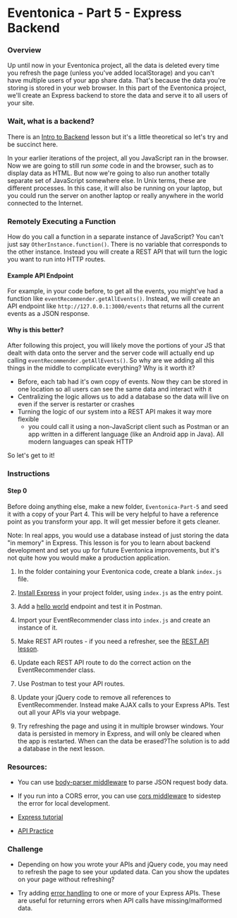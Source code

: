 # Eventonica - Part 5 - Express Backend

### Overview
Up until now in your Eventonica project, all the data is deleted every time you refresh the page (unless you've added localStorage) and you can't have multiple users of your app share data. That's because the data you're storing is stored in your web browser. In this part of the Eventonica project, we'll create an Express backend to store the data and serve it to all users of your site.

### Wait, what is a backend?

There is an [Intro to Backend](/backend/1_intro_to_backend.md) lesson but it's a little theoretical so let's try and be succinct here.

In your earlier iterations of the project, all you JavaScript ran in the browser. Now we are going to still run _some_ code in and the browser, such as to display data as HTML. But now we're going to also run another totally separate set of JavaScript somewhere else. In Unix terms, these are different processes. In this case, it will also be running on your laptop, but you could run the server on another laptop or really anywhere in the world connected to the Internet.

### Remotely Executing a Function
How do you call a function in a separate instance of JavaScript? You can't just say `OtherInstance.function()`. There is no variable that corresponds to the other instance. Instead you will create a REST API that will turn the logic you want to run into HTTP routes. 

#### Example API Endpoint
For example, in your code before, to get all the events, you might've had a function like `eventRecommender.getAllEvents()`. Instead, we will create an API endpoint like `http://127.0.0.1:3000/events` that returns all the current events as a JSON response. 

#### Why is this better?
After following this project, you will likely move the portions of your JS that dealt with data onto the server and the server code will actually end up calling `eventRecommender.getAllEvents()`. So why are we adding all this things in the middle to complicate everything? Why is it worth it?

- Before, each tab had it's own copy of events. Now they can be stored in one location so all users can see the same data and interact with it
- Centralizing the logic allows us to add a database so the data will live on even if the server is restarter or crashes
- Turning the logic of our system into a REST API makes it way more flexible
  - you could call it using a non-JavaScript client such as Postman or an app written in a different language (like an Android app in Java). All modern languages can speak HTTP
  
So let's get to it!

### Instructions

#### Step 0
Before doing anything else, make a new folder, `Eventonica-Part-5` and seed it with a copy of your Part 4. This will be very helpful to have a reference point as you transform your app. It will get messier before it gets cleaner.

Note: In real apps, you would use a database instead of just storing the data "in memory" in Express. This lesson is for you to learn about backend development and set you up for future Eventonica improvements, but it's not quite how you would make a production application.

1. In the folder containing your Eventonica code, create a blank `index.js` file.

1. [Install Express](https://expressjs.com/en/starter/installing.html) in your project folder, using `index.js` as the entry point.

1. Add a [hello world](https://expressjs.com/en/starter/hello-world.html) endpoint and test it in Postman.

1. Import your EventRecommender class into `index.js` and create an instance of it.

1. Make REST API routes - if you need a refresher, see the [REST API lesson](/api/REST-API.md).

1. Update each REST API route to do the correct action on the EventRecommender class.

1. Use Postman to test your API routes.

1. Update your jQuery code to remove all references to EventRecommender. Instead make AJAX calls to your Express APIs. Test out all your APIs via your webpage.

1. Try refreshing the page and using it in multiple browser windows. Your data is persisted in memory in Express, and will only be cleared when the app is restarted. When can the data be erased?The solution is to add a database in the next lesson.

### Resources:

* You can use [body-parser middleware](https://expressjs.com/en/5x/api.html#req.body) to parse JSON request body data.

* If you run into a CORS error, you can use [cors middleware](https://expressjs.com/en/resources/middleware/cors.html) to sidestep the error for local development.

* [Express tutorial](../../express-js/express.md)

* [API Practice](../../api/http-request-practice.md)

### Challenge

* Depending on how you wrote your APIs and jQuery code, you may need to refresh the page to see your updated data. Can you show the updates on your page without refreshing?

* Try adding [error handling](https://expressjs.com/en/guide/error-handling.html) to one or more of your Express APIs. These are useful for returning errors when API calls have missing/malformed data.
